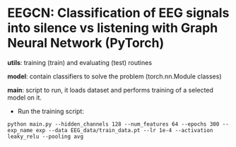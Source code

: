 # EEGCN: Classification of EEG signals into silence vs listening with Graph Neural Network (PyTorch)

**utils**: training (train) and evaluating (test) routines

**model**: contain classifiers to solve the problem (torch.nn.Module classes)

**main**: script to run, it loads dataset and performs training of a selected model on it.

* Run the training script:
``` 
python main.py --hidden_channels 128 --num_features 64 --epochs 300 --exp_name exp --data EEG_data/train_data.pt --lr 1e-4 --activation leaky_relu --pooling avg
```

